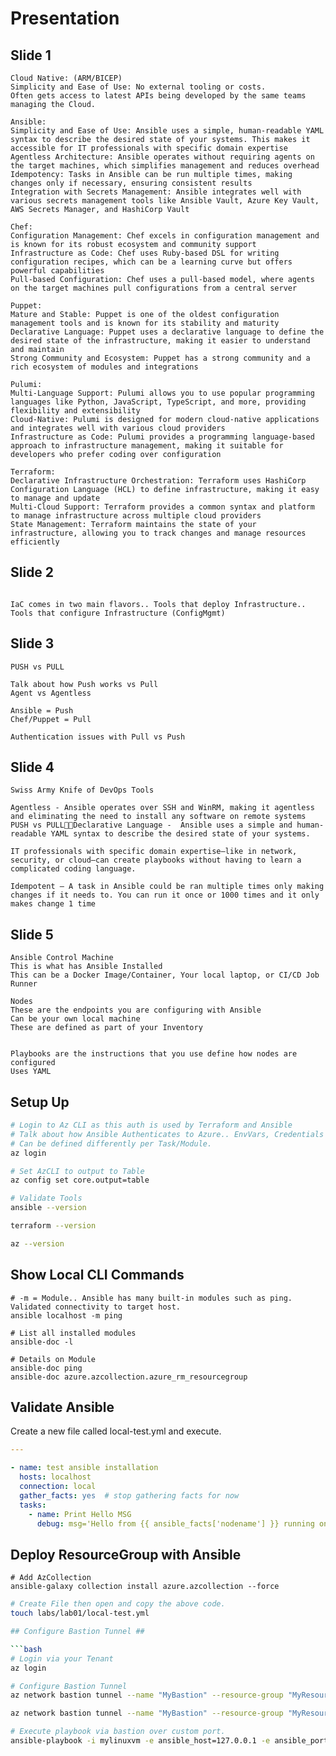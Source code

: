 # Presentation # 

## Slide 1 ##

```cli
Cloud Native: (ARM/BICEP)
Simplicity and Ease of Use: No external tooling or costs. 
Often gets access to latest APIs being developed by the same teams managing the Cloud. 

Ansible:
Simplicity and Ease of Use: Ansible uses a simple, human-readable YAML syntax to describe the desired state of your systems. This makes it accessible for IT professionals with specific domain expertise
Agentless Architecture: Ansible operates without requiring agents on the target machines, which simplifies management and reduces overhead
Idempotency: Tasks in Ansible can be run multiple times, making changes only if necessary, ensuring consistent results
Integration with Secrets Management: Ansible integrates well with various secrets management tools like Ansible Vault, Azure Key Vault, AWS Secrets Manager, and HashiCorp Vault

Chef:
Configuration Management: Chef excels in configuration management and is known for its robust ecosystem and community support
Infrastructure as Code: Chef uses Ruby-based DSL for writing configuration recipes, which can be a learning curve but offers powerful capabilities
Pull-based Configuration: Chef uses a pull-based model, where agents on the target machines pull configurations from a central server

Puppet:
Mature and Stable: Puppet is one of the oldest configuration management tools and is known for its stability and maturity
Declarative Language: Puppet uses a declarative language to define the desired state of the infrastructure, making it easier to understand and maintain
Strong Community and Ecosystem: Puppet has a strong community and a rich ecosystem of modules and integrations

Pulumi:
Multi-Language Support: Pulumi allows you to use popular programming languages like Python, JavaScript, TypeScript, and more, providing flexibility and extensibility
Cloud-Native: Pulumi is designed for modern cloud-native applications and integrates well with various cloud providers
Infrastructure as Code: Pulumi provides a programming language-based approach to infrastructure management, making it suitable for developers who prefer coding over configuration

Terraform:
Declarative Infrastructure Orchestration: Terraform uses HashiCorp Configuration Language (HCL) to define infrastructure, making it easy to manage and update
Multi-Cloud Support: Terraform provides a common syntax and platform to manage infrastructure across multiple cloud providers
State Management: Terraform maintains the state of your infrastructure, allowing you to track changes and manage resources efficiently

```

## Slide 2 ## 

```cli

IaC comes in two main flavors.. Tools that deploy Infrastructure.. Tools that configure Infrastructure (ConfigMgmt)

```

## Slide 3 ##

```cli 
PUSH vs PULL

Talk about how Push works vs Pull
Agent vs Agentless

Ansible = Push
Chef/Puppet = Pull

Authentication issues with Pull vs Push
```

## Slide 4 ##

```cli
Swiss Army Knife of DevOps Tools

Agentless - Ansible operates over SSH and WinRM, making it agentless and eliminating the need to install any software on remote systems PUSH vs PULLDeclarative Language -  Ansible uses a simple and human-readable YAML syntax to describe the desired state of your systems. 

IT professionals with specific domain expertise—like in network, security, or cloud—can create playbooks without having to learn a complicated coding language.

Idempotent – A task in Ansible could be ran multiple times only making changes if it needs to. You can run it once or 1000 times and it only makes change 1 time
```

## Slide 5 ##

```clie
Ansible Control Machine
This is what has Ansible Installed
This can be a Docker Image/Container, Your local laptop, or CI/CD Job Runner

Nodes
These are the endpoints you are configuring with Ansible
Can be your own local machine
These are defined as part of your Inventory


Playbooks are the instructions that you use define how nodes are configured
Uses YAML
```

## Setup Up ##

```zsh
# Login to Az CLI as this auth is used by Terraform and Ansible
# Talk about how Ansible Authenticates to Azure.. EnvVars, Credentials File, SPN, Managed Identity, or CLI. 
# Can be defined differently per Task/Module. 
az login 

# Set AzCLI to output to Table
az config set core.output=table

# Validate Tools
ansible --version

terraform --version

az --version
```

## Show Local CLI Commands ##

```cli
# -m = Module.. Ansible has many built-in modules such as ping. Validated connectivity to target host. 
ansible localhost -m ping

# List all installed modules
ansible-doc -l

# Details on Module
ansible-doc ping
ansible-doc azure.azcollection.azure_rm_resourcegroup
```

## Validate Ansible ##

Create a new file called local-test.yml and execute.

```yaml
---

- name: test ansible installation
  hosts: localhost
  connection: local
  gather_facts: yes  # stop gathering facts for now
  tasks:
    - name: Print Hello MSG
      debug: msg='Hello from {{ ansible_facts['nodename'] }} running on {{ ansible_facts['os_family'] }}'
```

## Deploy ResourceGroup with Ansible ##

```cli
# Add AzCollection
ansible-galaxy collection install azure.azcollection --force
```

```bash
# Create File then open and copy the above code. 
touch labs/lab01/local-test.yml

## Configure Bastion Tunnel ##

```bash
# Login via your Tenant
az login

# Configure Bastion Tunnel
az network bastion tunnel --name "MyBastion" --resource-group "MyResourceGroup" --target-resource-id "/subscriptions/xxxxxxxx-xxxx-xxxx-xxxx-xxxxxxxxxxxx/resourceGroups/MyResourceGroup/providers/Microsoft.Compute/virtualMachines/vm1" --resource-port "3389" --port "113389"

az network bastion tunnel --name "MyBastion" --resource-group "MyResourceGroup" --target-resource-id "/subscriptions/xxxxxxxx-xxxx-xxxx-xxxx-xxxxxxxxxxxx/resourceGroups/MyResourceGroup/providers/Microsoft.Compute/virtualMachines/vm1" --resource-port "3389" --port "123389"

# Execute playbook via bastion over custom port. 
ansible-playbook -i mylinuxvm -e ansible_host=127.0.0.1 -e ansible_port=10022
```